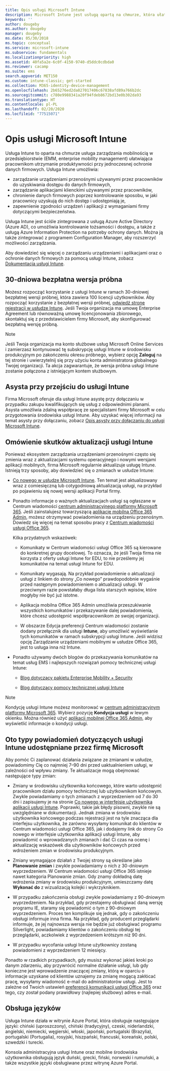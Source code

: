 ```yaml
---
title: Opis usługi Microsoft Intune
description: Microsoft Intune jest usługą opartą na chmurze, która ułatwia zarządzanie urządzeniami z systemami Windows, iOS/iPadOS, Mac OS X, Android i Windows Mobile.
keywords: ''
author: dougeby
ms.author: dougeby
manager: dougeby
ms.date: 05/30/2018
ms.topic: conceptual
ms.service: microsoft-intune
ms.subservice: fundamentals
ms.localizationpriority: high
ms.assetid: 40fa5a2e-6c0f-4150-9740-d5ddc0cdbda0
ms.reviewer: cacamp
ms.suite: ems
search.appverid: MET150
ms.custom: intune-classic; get-started
ms.collection: M365-identity-device-management
ms.openlocfilehash: 2b65276ed2da827017406c67838afd89a766b2dc
ms.sourcegitcommit: c780e9988341a20f94fdeb8672bd13e0b302da93
ms.translationtype: HT
ms.contentlocale: pl-PL
ms.lasthandoff: 02/20/2020
ms.locfileid: "77515071"
---
```

# <a name="microsoft-intune-service-description"></a>Opis usługi Microsoft Intune

Usługa Intune to oparta na chmurze usługa zarządzania mobilnością w przedsiębiorstwie (EMM, enterprise mobility management) ułatwiająca pracownikom utrzymanie produktywności przy jednoczesnej ochronie danych firmowych. Usługa Intune umożliwia:
* zarządzanie urządzeniami przenośnymi używanymi przez pracowników do uzyskiwania dostępu do danych firmowych,
* zarządzanie aplikacjami klienckimi używanymi przez pracowników,
* chronienie danych firmowych poprzez kontrolowanie sposobu, w jaki pracownicy uzyskują do nich dostęp i udostępniają je,
* zapewnienie zgodności urządzeń i aplikacji z wymaganiami firmy dotyczącymi bezpieczeństwa.

Usługa Intune jest ściśle zintegrowana z usługą Azure Active Directory (Azure AD), co umożliwia kontrolowanie tożsamości i dostępu, a także z usługą Azure Information Protection na potrzeby ochrony danych. Można ją także zintegrować z programem Configuration Manager, aby rozszerzyć możliwości zarządzania.

Aby dowiedzieć się więcej o zarządzaniu urządzeniami i aplikacjami oraz o ochronie danych firmowych za pomocą usługi Intune, zobacz [Dokumentacja usługi Intune](../index.yml).

## <a name="30-day-free-trial"></a>30-dniowa bezpłatna wersja próbna
Możesz rozpocząć korzystanie z usługi Intune w ramach 30-dniowej bezpłatnej wersji próbnej, która zawiera 100 licencji użytkowników. Aby rozpocząć korzystanie z bezpłatnej wersji próbnej, [odwiedź stronę rejestracji w usłudze Intune](https://admin.microsoft.com/Signup/Signup.aspx?OfferId=40BE278A-DFD1-470a-9EF7-9F2596EA7FF9&dl=INTUNE_A&ali=1#0%20). Jeśli Twoja organizacja ma umowę Enterprise Agreement lub równoważną umowę licencjonowania zbiorowego, skontaktuj się z przedstawicielem firmy Microsoft, aby skonfigurować bezpłatną wersję próbną.

> [!NOTE]
> Jeśli Twoja organizacja ma konto służbowe usług Microsoft Online Services i zamierzasz kontynuować tę subskrypcję usługi Intune w środowisku produkcyjnym po zakończeniu okresu próbnego, wybierz opcję **Zaloguj** na tej stronie i uwierzytelnij się przy użyciu konta administratora globalnego Twojej organizacji. Ta akcja zagwarantuje, że wersja próbna usługi Intune zostanie połączona z istniejącym kontem służbowym.

<!--- For a list of settings that you can set up on mobile devices, see:

- [Enrolled device management capabilities of Microsoft Intune](introduction-intune.md)

--->
## <a name="intune-onboarding-benefit"></a>Asysta przy przejściu do usługi Intune
Firma Microsoft oferuje dla usługi Intune asystę przy dołączaniu w przypadku zakupu kwalifikujących się usług z odpowiednimi planami. Asysta umożliwia zdalną współpracę ze specjalistami firmy Microsoft w celu przygotowania środowiska usługi Intune. Aby uzyskać więcej informacji na temat asysty przy dołączaniu, zobacz [Opis asysty przy dołączaniu do usługi Microsoft Intune](https://go.microsoft.com/fwlink/?LinkId=619281).


## <a name="learn-how-intune-service-updates-affect-you"></a>Omówienie skutków aktualizacji usługi Intune

Ponieważ ekosystem zarządzania urządzeniami przenośnymi często się zmienia wraz z aktualizacjami systemu operacyjnego i nowymi wersjami aplikacji mobilnych, firma Microsoft regularnie aktualizuje usługę Intune. Istnieją trzy sposoby, aby dowiedzieć się o zmianach w usłudze Intune:

- [Co nowego w usłudze Microsoft Intune](whats-new.md). Ten temat jest aktualizowany wraz z comiesięczną lub cotygodniową aktualizacją usługi, na przykład po pojawieniu się nowej wersji aplikacji Portal firmy.

- Ponadto informacje o ważnych aktualizacjach usługi są ogłaszane w Centrum wiadomości [centrum administracyjnego platformy Microsoft 365](https://admin.microsoft.com/). Jeśli zainstalujesz towarzyszącą [aplikację mobilną Office 365 Admin](https://support.office.com/article/Office-365-Admin-Mobile-App-e16f6421-2a1a-4142-bf9d-9846600a060a), możesz otrzymywać powiadomienia na urządzeniu przenośnym. Dowiedz się więcej na temat sposobu pracy z [Centrum wiadomości usługi Office 365](https://support.office.com/client/results?Shownav=true&ns=O365ENTADMIN&version=15&ver=15&HelpID=O365E_MCManageUpdates).

  Kilka przydatnych wskazówek:

  - Komunikaty w Centrum wiadomości usługi Office 365 są kierowane do konkretnej grupy docelowej. To oznacza, że jeśli Twoja firma nie korzysta z oferty usługi Intune for EDU, to nie prześlemy jej komunikatów na temat usługi Intune for EDU.

  - Komunikaty wygasają. Na przykład powiadomienie o aktualizacji usługi z linkiem do strony „Co nowego” prawdopodobnie wygaśnie przed następnym powiadomieniem o aktualizacji usługi. W przeciwnym razie powstałaby długa lista starszych wpisów, które mogłyby nie być już istotne.

  - Aplikacja mobilna Office 365 Admin umożliwia przeszukiwanie wszystkich komunikatów i przekazywanie dalej powiadomienia, które chcesz udostępnić współpracownikom ze swojej organizacji.

  - W obszarze Edycja preferencji Centrum wiadomości zostanie dodany przełącznik dla usługi **Intune**, aby umożliwić wyświetlanie tych komunikatów w ramach subskrypcji usługi Intune. Jeśli widzisz opcję Zarządzanie urządzeniami mobilnymi w usłudze Office 365, jest to usługa inna niż Intune.

- Ponadto używamy dwóch blogów do przekazywania komunikatów na temat usług EMS i najlepszych rozwiązań pomocy technicznej usługi Intune:

  - [Blog dotyczący pakietu Enterprise Mobility + Security](https://blogs.technet.microsoft.com/enterprisemobility/)

  - [Blog dotyczący pomocy technicznej usługi Intune](https://blogs.technet.microsoft.com/intunesupport/)

> [!Note]
> Kondycję usługi Intune możesz monitorować w [centrum administracyjnym platformy Microsoft 365](https://admin.microsoft.com). Wybierz pozycję **Kondycja usługi** w lewym okienku. Można również użyć [aplikacji mobilnej Office 365 Admin](https://support.office.com/article/Office-365-Admin-Mobile-App-e16f6421-2a1a-4142-bf9d-9846600a060a), aby wyświetlić informacje o kondycji usługi.

## <a name="types-of-notices-microsoft-provides-about-the-intune-service"></a>Oto typy powiadomień dotyczących usługi Intune udostępniane przez firmę Microsoft

Aby pomóc Ci zaplanować działania związane ze zmianami w usłudze, powiadomimy Cię co najmniej 7–90 dni przed uaktualnieniem usługi, w zależności od wpływu zmiany. Te aktualizacje mogą obejmować następujące typy zmian:

- Zmiany w środowisku użytkownika końcowego, które warto udostępnić pracownikom działu pomocy technicznej lub użytkownikom końcowym. Zwykle powiadamiamy o tych zmianach z wyprzedzeniem od 7 do 30 dni i zapisujemy je na stronie [Co nowego w interfejsie użytkownika aplikacji usługi Intune](whats-new-app-ui.md). Poprawki, takie jak błędy pisowni, zwykle nie są uwzględniane w dokumentacji. Jednak zmiana w środowisku użytkownika końcowego podczas rejestracji jest na tyle znacząca dla interfejsu użytkownika, że zarówno wysyłamy komunikat do klientów w Centrum wiadomości usługi Office 365, jak i dodajemy link do strony Co nowego w interfejsie użytkownika aplikacji usługi Intune, aby powiadomić o wprowadzanych zmianach i dać Ci czas na ocenę i aktualizację wskazówek dla użytkowników końcowych przed wdrożeniem zmian w środowisku produkcyjnym.

- Zmiany wymagające działań z Twojej strony są określane jako **Planowanie zmian** i zwykle powiadamiamy o nich z 30-dniowym wyprzedzeniem. W Centrum wiadomości usługi Office 365 istnieje nawet kategoria Planowanie zmian. Gdy znamy dokładną datę wdrożenia zmiany w środowisku produkcyjnym, umieszczamy datę **Wykonać do** z wizualizacją kolejki i wykrzyknikiem.

- W przypadku zakończenia obsługi zwykle powiadamiamy z 90-dniowym wyprzedzeniem. Na przykład, gdy przestajemy obsługiwać daną wersję programu IE, staramy się powiadomić o tym z 90-dniowym wyprzedzeniem. Proces ten komplikuje się jednak, gdy o zakończeniu obsługi informuje inna firma. Na przykład, gdy producent przeglądarki informuje, że jej najnowsza wersja nie będzie już obsługiwać programu Silverlight, powiadamiamy klientów o zakończeniu obsługi tej przeglądarki, aczkolwiek z wyprzedzeniem krótszym niż 90 dni.

- W przypadku wycofania usługi Intune użytkownicy zostaną powiadomieni z wyprzedzeniem 12 miesięcy.

Ponadto w rzadkich przypadkach, gdy musisz wykonać jakieś kroki po danym zdarzeniu, aby przywrócić normalne działanie usługi, lub gdy konieczne jest wprowadzenie znaczącej zmiany, którą w oparciu o informacje uzyskane od klientów uznajemy za zmianę mogącą zakłócać pracę, wysyłamy wiadomość e-mail do administratorów usługi. Jest to zależne od Twoich ustawień [preferencji komunikacji usługi Office 365](https://support.office.com/article/Change-your-contact-preferences-for-communications-from-Microsoft-6f70de1b-a64d-4498-bfbd-be8c83a9c0fc) oraz tego, czy został podany prawidłowy (najlepiej służbowy) adres e-mail.  


<!--- ## Choose the management solution that’s right for you
You can set up Intune in several ways to manage and help protect your company's mobile devices and computers (referred to as **devices** in this article).

- **Intune stand-alone configuration.** Use the web-based admin console in Intune to manage devices in your organization. Intune can be used without any on-premises IT infrastructure. If you use Intune with Active Directory Domain Services, you can use domain user accounts that you manage with Domain Services with Intune.

--->

## <a name="language-support"></a>Obsługa języków
Usługa Intune działa w witrynie Azure Portal, która obsługuje następujące języki: chiński (uproszczony), chiński (tradycyjny), czeski, niderlandzki, angielski, niemiecki, węgierski, włoski, japoński, portugalski (Brazylia), portugalski (Portugalia), rosyjski, hiszpański, francuski, koreański, polski, szwedzki i turecki.

Konsola administracyjna usługi Intune oraz mobilne środowiska użytkownika obsługują język duński, grecki, fiński, norweski i rumuński, a także wszystkie języki obsługiwane przez witrynę Azure Portal.

<!--- ## Learn more about Intune
Use these resources to learn more about Intune:

- The [Microsoft Intune Trust Center](https://www.microsoft.com/server-cloud/products/intune-trust-center/) provides information about the security, privacy, and compliance practices of Intune, and it describes some of Intune's certifications.

- [Enrolled device management capabilities of Microsoft Intune](introduction-intune.md)--->
